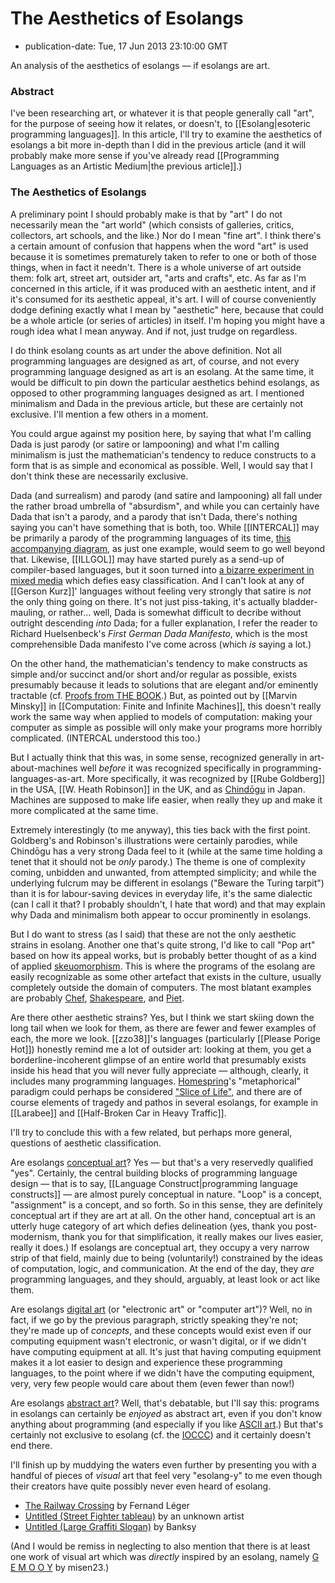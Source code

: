 The Aesthetics of Esolangs
==========================

*   publication-date: Tue, 17 Jun 2013 23:10:00 GMT

An analysis of the aesthetics of esolangs — if esolangs are art.

### Abstract

I've been researching art, or whatever it is that people generally call
"art", for the purpose of seeing how it relates, or doesn't, to
[[Esolang|esoteric programming languages]].  In this article, I'll try to
examine the aesthetics of esolangs a bit more in-depth than I did in the
previous article (and it will probably make more sense if you've already
read [[Programming Languages as an Artistic Medium|the previous article]].)

### The Aesthetics of Esolangs

A preliminary point I should probably make is that by "art" I do not
necessarily mean the "art world" (which consists of galleries, critics,
collectors, art schools, and the like.)  Nor do I mean "fine art".  I think
there's a certain amount of confusion that happens when the word "art" is
used because it is sometimes prematurely taken to refer to one or both of
those things, when in fact it needn't.  There is a whole universe of art
outside them: folk art, street art, outsider art, "arts and crafts", etc.
As far as I'm concerned in this article, if it was produced with an aesthetic
intent, and if it's consumed for its aesthetic appeal, it's art.  I will of
course conveniently dodge defining exactly what I mean by "aesthetic" here,
because that could be a whole article (or series of articles) in itself.
I'm hoping you might have a rough idea what I mean anyway.  And if not,
just trudge on regardless.

I do think esolang counts as art under the above definition.  Not all
programming languages are designed as art, of course, and not every
programming language designed as art is an esolang.  At the same time,
it would be difficult to pin down the particular aesthetics behind esolangs,
as opposed to other programming languages designed as art.  I mentioned
minimalism and Dada in the previous article, but these are certainly not
exclusive.  I'll mention a few others in a moment.

You could argue against my position here, by saying that what I'm calling
Dada is just parody (or satire or lampooning) and what I'm calling
minimalism is just the mathematician's tendency to reduce constructs to a
form that is as simple and economical as possible.  Well, I would say that
I don't think these are necessarily exclusive.

Dada (and surrealism) and parody (and satire and lampooning) all fall under
the rather broad umbrella of "absurdism", and while you can certainly have
Dada that isn't a parody, and a parody that isn't Dada, there's nothing
saying you can't have something that is both, too.  While [[INTERCAL]] may
be primarily a parody of the programming languages of its time,
[this accompanying diagram](http://en.wikipedia.org/wiki/File:INTERCAL_Circuitous_Diagram.svg),
as just one example, would seem to go well beyond that.  Likewise, [[ILLGOL]]
may have started purely as a send-up of compiler-based languages, but it
soon turned into
[a bizarre experiment in mixed media](https://github.com/catseye/Illgol-Grand-Mal/blob/master/3.%20Illberon/doc/irl-may.jpg)
which defies easy classification.  And I can't look at any of
[[Gerson Kurz]]' languages without feeling very strongly that satire is *not*
the only thing going on there.  It's not just piss-taking, it's actually
bladder-mauling, or rather... well, Dada is somewhat difficult to
decribe without outright descending *into* Dada; for a fuller explanation,
I refer the reader to Richard Huelsenbeck's *First German Dada Manifesto*,
which is the most comprehensible Dada manifesto I've come across
(which *is* saying a lot.)

On the other hand, the mathematician's tendency to make constructs as
simple and/or succinct and/or short and/or regular as possible, exists
presumably because it leads to solutions that are elegant and/or
eminently tractable (cf.
[Proofs from THE BOOK](https://en.wikipedia.org/wiki/Proofs_from_THE_BOOK).)  But, as pointed out
by [[Marvin Minsky]] in [[Computation: Finite and Infinite Machines]], this
doesn't really work the same way when applied to models of computation:
making your computer as simple as possible will only make your programs
more horribly complicated.  (INTERCAL understood this too.)

But I actually think that this was, in some sense, recognized generally
in art-about-machines well *before* it was recognized specifically in
programming-languages-as-art.  More specifically, it was recognized by
[[Rube Goldberg]] in the USA, [[W. Heath Robinson]] in the UK, and as
[Chindōgu](https://en.wikipedia.org/wiki/Chind%C5%8Dgu) in Japan.
Machines are supposed to make life easier, when really they up and
make it more complicated at the same time.

Extremely interestingly (to me anyway), this ties back with the first
point.  Goldberg's and Robinson's illustrations were certainly parodies,
while Chindōgu has a very strong Dada feel to it (while at the same
time holding a tenet that it should not be *only* parody.)  The theme is
one of complexity coming, unbidden and unwanted, from attempted simplicity;
and while the underlying fulcrum may be different in esolangs
("Beware the Turing tarpit") than it is for labour-saving devices in
everyday life, it's the same dialectic (can I call it that?  I probably
shouldn't, I hate that word) and that may explain why Dada and minimalism
both appear to occur prominently in esolangs.

But I do want to stress (as I said) that these are not the only aesthetic
strains in esolang.  Another one that's quite strong, I'd like to call
"Pop art" based on how its appeal works, but is probably better thought of
as a kind of applied
[skeuomorphism](https://en.wikipedia.org/wiki/Skeuomorph).  This is where the
programs of the esolang are easily recognizable as some other artefact
that exists in the culture, usually completely outside the domain of
computers.  The most blatant examples are probably
[Chef](http://esolangs.org/wiki/Chef),
[Shakespeare](http://esolangs.org/wiki/Shakespeare), and
[Piet](http://esolangs.org/wiki/Piet).

Are there other aesthetic strains?  Yes, but I think we start skiing down
the long tail when we look for them, as there are fewer and fewer examples
of each, the more we look.  [[zzo38]]'s languages (particularly
[[Please Porige Hot]]) honestly remind me a lot of outsider art: looking at
them, you get a borderline-incoherent glimpse of an entire world that
presumably exists inside his head that you will never fully appreciate —
although, clearly, it includes many programming languages.
[Homespring](http://esolangs.org/wiki/Homespring)'s "metaphorical" paradigm
could perhaps be considered
["Slice of Life"](http://en.wikipedia.org/wiki/Slice_of_life),
and there are of course elements of tragedy and pathos in several esolangs,
for example in [[Larabee]] and [[Half-Broken Car in Heavy Traffic]].

I'll try to conclude this with a few related, but perhaps more general,
questions of aesthetic classification.

Are esolangs [conceptual art](http://en.wikipedia.org/wiki/Conceptual_art)?
Yes — but that's a very reservedly qualified "yes".
Certainly, the central building blocks of programming language
design — that is to say,
[[Language Construct|programming language constructs]] —
are almost purely conceptual in nature.  "Loop" is a concept, "assignment"
is a concept, and so forth.  So in this sense, they are definitely
conceptual art if they are art at all.  On the other hand, conceptual
art is an utterly huge category of art which defies delineation
(yes, thank you post-modernism, thank you for that simplification, it really
makes our lives easier, really it does.)  If esolangs are conceptual art,
they occupy a very narrow strip of that field, mainly due to being
(voluntarily!) constrained by the ideas of computation, logic, and
communication.  At the end of the day, they *are* programming languages,
and they should, arguably, at least look or act like them.

Are esolangs [digital art](http://en.wikipedia.org/wiki/Digital_art)
(or "electronic art" or "computer art")?  Well,
no in fact, if we go by the previous paragraph, strictly speaking they're
not; they're made up of *concepts*, and these concepts would exist even if
our computing equipment wasn't electronic, or wasn't digital, or if we didn't
have computing equipment at all.  It's just that having computing equipment
makes it a lot easier to design and experience these programming languages,
to the point where if we didn't have the computing equipment, very, very
few people would care about them (even fewer than now!)

Are esolangs [abstract art](http://en.wikipedia.org/wiki/Abstract_art)?
Well, that's debatable, but I'll say this:
programs in esolangs can certainly be *enjoyed* as abstract art, even if you
don't know anything about programming (and especially if you like
[ASCII art](http://en.wikipedia.org/wiki/ASCII_art).)  But that's certainly
not exclusive to esolang (cf. the [IOCCC](http://en.wikipedia.org/wiki/IOCCC))
and it certainly doesn't end there.

I'll finish up by muddying the waters even further by presenting you with a
handful of pieces of *visual* art that feel very "esolang-y" to me even
though their creators have quite possibly never even heard of esolang.

*   [The Railway Crossing](http://en.wikipedia.org/wiki/File:Leger_railway_crossing.jpg) by Fernand Léger
*   [Untitled (Street Fighter tableau)](http://min.us/lbmS7uAFLGOZ0n) by an unknown artist
*   [Untitled (Large Graffiti Slogan)](http://min.us/lbohvPpSWwWuzd) by Banksy

(And I would be remiss in neglecting to also mention that there is at least
one work of visual art which was *directly* inspired by an esolang, namely
[G E M O O Y](http://misen23.minus.com/mP2icZG7L) by misen23.)
